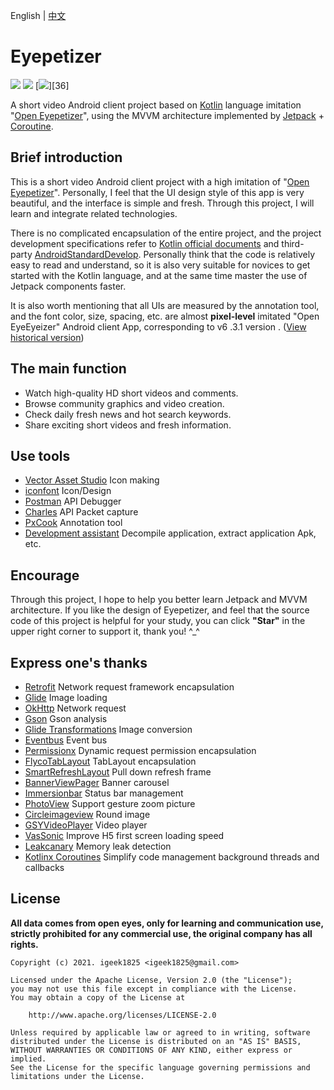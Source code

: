 English | [中文](README.md)

# Eyepetizer
[![](https://img.shields.io/badge/License-Apache%202.0-1d7fbf.svg?style=flat)][34]
[![](https://img.shields.io/badge/API-21%2B-52c82d.svg?style=flat)][35]
[![](https://img.shields.io/badge/GitHub-vipyinzhiwei-5674dd.svg?style=flat?style=flat-square&logo=GitHub)][36]

A short video Android client project based on [Kotlin][1] language imitation "[Open Eyepetizer][2]", using the MVVM architecture implemented by [Jetpack][3] + [Coroutine][30].

## Brief introduction
This is a short video Android client project with a high imitation of "[Open Eyepetizer][2]". Personally, I feel that the UI design style of this app is very beautiful, and the interface is simple and fresh. Through this project, I will learn and integrate related technologies.

There is no complicated encapsulation of the entire project, and the project development specifications refer to [Kotlin official documents][4] and third-party [AndroidStandardDevelop][5]. Personally think that the code is relatively easy to read and understand, so it is also very suitable for novices to get started with the Kotlin language, and at the same time master the use of Jetpack components faster.

It is also worth mentioning that all UIs are measured by the annotation tool, and the font color, size, spacing, etc. are almost **pixel-level** imitated "Open EyeEyeizer" Android client App, corresponding to v6 .3.1 version . ([View historical version][31])




## The main function
- Watch high-quality HD short videos and comments.
- Browse community graphics and video creation.
- Check daily fresh news and hot search keywords.
- Share exciting short videos and fresh information.

## Use tools
- [Vector Asset Studio][8] Icon making
- [iconfont][9] Icon/Design
- [Postman][10] API Debugger
- [Charles][11] API Packet capture
- [PxCook][12] Annotation tool
- [Development assistant][13] Decompile application, extract application Apk, etc.


## Encourage
Through this project, I hope to help you better learn Jetpack and MVVM architecture. If you like the design of Eyepetizer, and feel that the source code of this project is helpful for your study, you can click **"Star"** in the upper right corner to support it, thank you! ^_^

## Express one's thanks
- [Retrofit][14] Network request framework encapsulation
- [Glide][15] Image loading
- [OkHttp][16] Network request
- [Gson][17] Gson analysis
- [Glide Transformations][18] Image conversion
- [Eventbus][19] Event bus
- [Permissionx][20] Dynamic request permission encapsulation
- [FlycoTabLayout][21] TabLayout encapsulation
- [SmartRefreshLayout][22] Pull down refresh frame
- [BannerViewPager][23] Banner carousel
- [Immersionbar][24] Status bar management
- [PhotoView][25] Support gesture zoom picture
- [Circleimageview][26] Round image
- [GSYVideoPlayer][27] Video player
- [VasSonic][28] Improve H5 first screen loading speed
- [Leakcanary][29] Memory leak detection
- [Kotlinx Coroutines][30] Simplify code management background threads and callbacks


## License

**All data comes from open eyes, only for learning and communication use, strictly prohibited for any commercial use, the original company has all rights.**

```
Copyright (c) 2021. igeek1825 <igeek1825@gmail.com>

Licensed under the Apache License, Version 2.0 (the "License");
you may not use this file except in compliance with the License.
You may obtain a copy of the License at

    http://www.apache.org/licenses/LICENSE-2.0

Unless required by applicable law or agreed to in writing, software
distributed under the License is distributed on an "AS IS" BASIS,
WITHOUT WARRANTIES OR CONDITIONS OF ANY KIND, either express or implied.
See the License for the specific language governing permissions and
limitations under the License.
```

[1]:https://kotlinlang.org
[2]:https://www.kaiyanapp.com
[3]:https://developer.android.com/jetpack
[4]:https://www.kotlincn.net/docs/reference/coding-conventions.html
[5]:https://github.com/Blankj/AndroidStandardDevelop
[8]:https://developer.android.com/studio/write/vector-asset-studio?hl=zh-cn
[9]:https://www.iconfont.cn
[10]:https://www.postman.com
[11]:https://www.charlesproxy.com
[12]:https://www.fancynode.com.cn/pxcook
[13]:https://github.com/Trinea/android-open-project/issues/314
[14]:https://github.com/square/retrofit
[15]:https://github.com/bumptech/glide
[16]:https://github.com/square/okhttp
[17]:https://github.com/google/gson
[18]:https://github.com/wasabeef/glide-transformations
[19]:https://github.com/greenrobot/EventBus
[20]:https://github.com/guolindev/PermissionX
[21]:https://github.com/H07000223/FlycoTabLayout
[22]:https://github.com/scwang90/SmartRefreshLayout
[23]:https://github.com/zhpanvip/BannerViewPager
[24]:https://github.com/gyf-dev/ImmersionBar
[25]:https://github.com/chrisbanes/PhotoView
[26]:https://github.com/hdodenhof/CircleImageView
[27]:https://github.com/CarGuo/GSYVideoPlayer
[28]:https://github.com/Tencent/VasSonic
[29]:https://github.com/square/leakcanary
[30]:https://github.com/Kotlin/kotlinx.coroutines
[31]:https://m.apkpure.com/cn/%E5%BC%80%E7%9C%BC/com.wandoujia.eyepetizer/versions
[34]:https://opensource.org/licenses/Apache-2.0
[35]:https://android-arsenal.com/api?level=21
